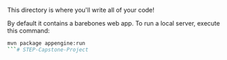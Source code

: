 This directory is where you'll write all of your code!

By default it contains a barebones web app. To run a local server, execute this
command:

```bash
mvn package appengine:run
```# STEP-Capstone-Project
